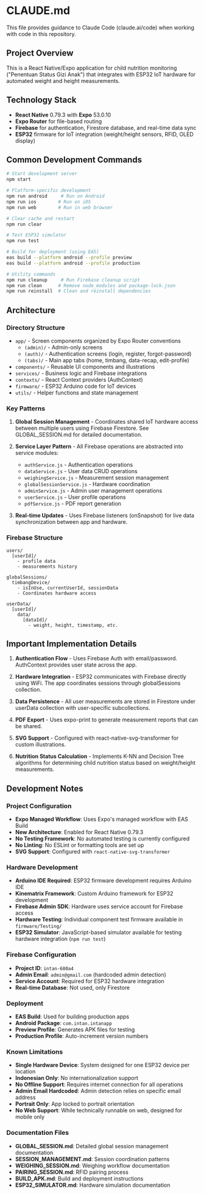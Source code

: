 # CLAUDE.md

This file provides guidance to Claude Code (claude.ai/code) when working with code in this repository.

## Project Overview

This is a React Native/Expo application for child nutrition monitoring ("Penentuan Status Gizi Anak") that integrates with ESP32 IoT hardware for automated weight and height measurements.

## Technology Stack

- **React Native** 0.79.3 with **Expo** 53.0.10
- **Expo Router** for file-based routing
- **Firebase** for authentication, Firestore database, and real-time data sync
- **ESP32** firmware for IoT integration (weight/height sensors, RFID, OLED display)

## Common Development Commands

```bash
# Start development server
npm start

# Platform-specific development
npm run android     # Run on Android
npm run ios        # Run on iOS  
npm run web        # Run in web browser

# Clear cache and restart
npm run clear

# Test ESP32 simulator
npm run test

# Build for deployment (using EAS)
eas build --platform android --profile preview
eas build --platform android --profile production

# Utility commands
npm run cleanup     # Run Firebase cleanup script
npm run clean      # Remove node_modules and package-lock.json
npm run reinstall  # Clean and reinstall dependencies
```

## Architecture

### Directory Structure
- `app/` - Screen components organized by Expo Router conventions
  - `(admin)/` - Admin-only screens
  - `(auth)/` - Authentication screens (login, register, forgot-password)
  - `(tabs)/` - Main app tabs (home, timbang, data-recap, edit-profile)
- `components/` - Reusable UI components and illustrations
- `services/` - Business logic and Firebase integrations
- `contexts/` - React Context providers (AuthContext)
- `firmware/` - ESP32 Arduino code for IoT devices
- `utils/` - Helper functions and state management

### Key Patterns

1. **Global Session Management** - Coordinates shared IoT hardware access between multiple users using Firebase Firestore. See GLOBAL_SESSION.md for detailed documentation.

2. **Service Layer Pattern** - All Firebase operations are abstracted into service modules:
   - `authService.js` - Authentication operations
   - `dataService.js` - User data CRUD operations
   - `weighingService.js` - Measurement session management
   - `globalSessionService.js` - Hardware coordination
   - `adminService.js` - Admin user management operations
   - `userService.js` - User profile operations
   - `pdfService.js` - PDF report generation

3. **Real-time Updates** - Uses Firebase listeners (onSnapshot) for live data synchronization between app and hardware.

### Firebase Structure

```
users/
  [userId]/
    - profile data
    - measurements history

globalSessions/
  timbangDevice/
    - isInUse, currentUserId, sessionData
    - Coordinates hardware access

userData/
  [userId]/
    data/
      [dataId]/
        - weight, height, timestamp, etc.
```

## Important Implementation Details

1. **Authentication Flow** - Uses Firebase Auth with email/password. AuthContext provides user state across the app.

2. **Hardware Integration** - ESP32 communicates with Firebase directly using WiFi. The app coordinates sessions through globalSessions collection.

3. **Data Persistence** - All user measurements are stored in Firestore under userData collection with user-specific subcollections.

4. **PDF Export** - Uses expo-print to generate measurement reports that can be shared.

5. **SVG Support** - Configured with react-native-svg-transformer for custom illustrations.

6. **Nutrition Status Calculation** - Implements K-NN and Decision Tree algorithms for determining child nutrition status based on weight/height measurements.

## Development Notes

### Project Configuration
- **Expo Managed Workflow**: Uses Expo's managed workflow with EAS Build
- **New Architecture**: Enabled for React Native 0.79.3
- **No Testing Framework**: No automated testing is currently configured
- **No Linting**: No ESLint or formatting tools are set up
- **SVG Support**: Configured with `react-native-svg-transformer`

### Hardware Development
- **Arduino IDE Required**: ESP32 firmware development requires Arduino IDE
- **Kinematrix Framework**: Custom Arduino framework for ESP32 development
- **Firebase Admin SDK**: Hardware uses service account for Firebase access
- **Hardware Testing**: Individual component test firmware available in `firmware/Testing/`
- **ESP32 Simulator**: JavaScript-based simulator available for testing hardware integration (`npm run test`)

### Firebase Configuration
- **Project ID**: `intan-680a4`
- **Admin Email**: `admin@gmail.com` (hardcoded admin detection)
- **Service Account**: Required for ESP32 hardware integration
- **Real-time Database**: Not used, only Firestore

### Deployment
- **EAS Build**: Used for building production apps
- **Android Package**: `com.intan.intanapp`
- **Preview Profile**: Generates APK files for testing
- **Production Profile**: Auto-increment version numbers

### Known Limitations
- **Single Hardware Device**: System designed for one ESP32 device per location
- **Indonesian Only**: No internationalization support
- **No Offline Support**: Requires internet connection for all operations
- **Admin Email Hardcoded**: Admin detection relies on specific email address
- **Portrait Only**: App locked to portrait orientation
- **No Web Support**: While technically runnable on web, designed for mobile only

### Documentation Files
- **GLOBAL_SESSION.md**: Detailed global session management documentation
- **SESSION_MANAGEMENT.md**: Session coordination patterns
- **WEIGHING_SESSION.md**: Weighing workflow documentation
- **PAIRING_SESSION.md**: RFID pairing process
- **BUILD_APK.md**: Build and deployment instructions
- **ESP32_SIMULATOR.md**: Hardware simulation documentation